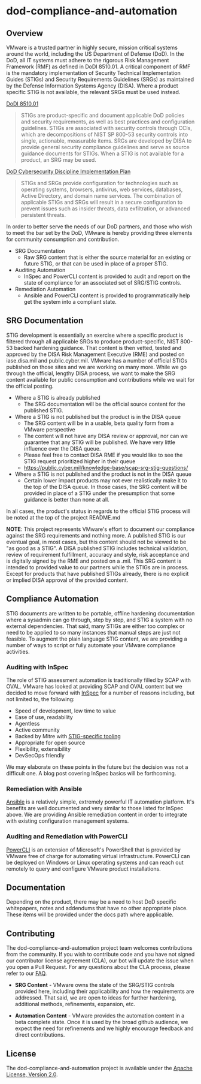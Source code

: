 

# dod-compliance-and-automation

## Overview

VMware is a trusted partner in highly secure, mission critical systems around the world, including the US Department of Defense (DoD). In the DoD, all IT systems must adhere to the rigorous Risk Management Framework (RMF) as defined in DoDI 8510.01. A critical component of RMF is the mandatory implementation of Security Technical Implementation Guides (STIGs) and Security Requirements Guidelines (SRGs) as maintained by the Defense Information Systems Agency (DISA). Where a product specific STIG is not available, the relevant SRGs must be used instead.

[DoDI 8510.01](http://acqnotes.com/wp-content/uploads/2014/09/DoD-Instruction-8510.01-Risk-Management-Framework-RMF-for-DoD-Information-Technology-IT-24-May-2016.pdf)

>STIGs are product-specific and document applicable DoD policies and security
requirements, as well as best practices and configuration guidelines. STIGs are associated with
security controls through CCIs, which are decompositions of NIST SP 800-53 security controls
into single, actionable, measurable items. SRGs are developed by DISA to provide general
security compliance guidelines and serve as source guidance documents for STIGs. When a
STIG is not available for a product, an SRG may be used.

[DoD Cybersecurity Discipline
Implementation Plan](https://dodcio.defense.gov/Portals/0/Documents/Cyber/CyberDis-ImpPlan.pdf)

>STIGs and SRGs provide
configuration for technologies such as operating systems, browsers, antivirus, web services,
databases, Active Directory, and domain name services. The combination of applicable STIGs
and SRGs will result in a secure configuration to prevent issues such as insider threats, data
exfiltration, or advanced persistent threats.


In order to better serve the needs of our DoD partners, and those who wish to meet the bar set by the DoD, VMware is hereby providing three elements for community consumption and contribution.

* SRG Documentation
  * Raw SRG content that is either the source material for an existing or future STIG, or that can be used in place of a proper STIG.
* Auditing Automation
  * InSpec and PowerCLI content is provided to audit and report on the state of compliance for an associated set of SRG/STIG controls.
* Remediation Automation
  * Ansible and PowerCLI content is provided to programmatically help get the system into a compliant state.

## SRG Documentation

STIG development is essentially an exercise where a specific product is filtered through all applicable SRGs to produce product-specific, NIST 800-53 backed hardening guidance. That content is then vetted, tested and approved by the DISA Risk Management Executive (RME) and posted on iase.disa.mil and public.cyber.mil. VMware has a number of official STIGs published on those sites and we are working on many more. While we go through the official, lengthy DISA process, we want to make the SRG content available for public consumption and contributions while we wait for the official posting.

* Where a STIG is already published
  * The SRG documentation will be the official source content for the published STIG.
* Where a STIG is not published but the product is in the DISA queue
  * The SRG content will be in a usable, beta quality form from a VMware perspective
  * The content will not have any DISA review or approval, nor can we guarantee that any STIG will be published. We have very little influence over the DISA queue.
  * Please feel free to contact DISA RME if you would like to see the STIG request prioritized higher in their queue
  * https://public.cyber.mil/knowledge-base/scap-srg-stig-questions/
* Where a STIG is not published and the product is not in the DISA queue
  * Certain lower impact products may not ever realistically make it to the top of the DISA queue. In those cases, the SRG content will be provided in place of a STIG under the presumption that some guidance is better than none at all.

In all cases, the product's status in regards to the official STIG process will be noted at the top of the project README.md

__NOTE__: This project represents VMware's effort to document our compliance against the SRG requirements and nothing more. A published STIG is our eventual goal, in most cases, but this content should not be viewed to be "as good as a STIG". A DISA published STIG includes technical validation, review of requirement fulfillment, accuracy and style, risk acceptance and is digitally signed by the RME and posted on a .mil. This SRG content is intended to provided value to our partners while the STIGs are in process. Except for products that have published STIGs already, there is no explicit or implied DISA approval of the provided content.

## Compliance Automation

STIG documents are written to be portable, offline hardening documentation where a sysadmin can go through, step by step, and STIG a system with no external dependencies. That said, many STIGs are either too complex or need to be applied to so many instances that manual steps are just not feasible. To augment the plain language STIG content, we are providing a number of ways to script or fully automate your VMware compliance activities.

### Auditing with InSpec

The role of STIG assessment automation is traditionally filled by SCAP with OVAL. VMware has looked at providing SCAP and OVAL content but we decided to move forward with [InSpec](https://www.inspec.io/) for a number of reasons including, but not limited to, the following:

* Speed of development, low time to value
* Ease of use, readability
* Agentless
* Active community
* Backed by Mitre with [STIG-specific tooling](https://github.com/mitre/inspec_tools)
* Appropriate for open source
* Flexibility, extensibility
* DevSecOps friendly

We may elaborate on these points in the future but the decision was not a difficult one. A blog post covering InSpec basics will be forthcoming.

### Remediation with Ansible

[Ansible](https://www.ansible.com/overview/how-ansible-works) is a relatively simple, extremely powerful IT automation platform. It's benefits are well documented and very similar to those listed for InSpec above. We are providing Ansible remediation content in order to integrate with existing configuration management systems.

### Auditing and Remediation with PowerCLI

[PowerCLI](https://code.vmware.com/web/dp/tool/vmware-powercli/) is an extension of Microsoft's PowerShell that is provided by VMware free of charge for automating virtual infrastructure. PowerCLI can be deployed on Windows or Linux operating systems and can reach out remotely to query and configure VMware product installations.

## Documentation

Depending on the product, there may be a need to host DoD specific whitepapers, notes and addendums that have no other appropriate place. These items will be provided under the docs path where applicable.

## Contributing

The dod-compliance-and-automation project team welcomes contributions from the community. If you wish to contribute code and you have not signed our contributor license agreement (CLA), our bot will update the issue when you open a Pull Request. For any questions about the CLA process, please refer to our [FAQ](https://cla.vmware.com/faq).

* __SRG Content__ - VMware owns the state of the SRG/STIG controls provided here, including their applicability and how the requirements are addressed. That said, we are open to ideas for further hardening, additional methods, refinements, expansion, etc.

* __Automation Content__ - VMware provides the automation content in a beta complete state. Once it is used by the broad github audience, we expect the need for refinements and we highly encourage feedback and direct contributions.

## License

The dod-compliance-and-automation project is available under the [Apache License, Version 2.0](LICENSE).
